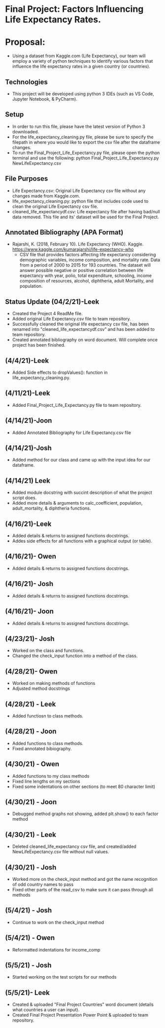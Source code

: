 # Final Project: Factors Influencing Life Expectancy Rates.

# Proposal: 
* Using a dataset from Kaggle.com (Life Expectancy), our team will employ a variety of python techniques to identify various factors that influence the life expectancy rates in a given country (or countries).

## Technologies 
* This project will be developed using python 3 IDEs (such as VS Code, Jupyter Notebook, & PyCharm). 

## Setup 
* In order to run this file, please have the latest version of Python 3 downloaded.
* For the life_expectancy_cleaning.py file, please be sure to specify the filepath in where you would like to export the csv file after the dataframe changes.  
* To run the Final_Project_Life_Expectancy.py file, please open the python terminal and use the following: python Final_Project_Life_Expectancy.py NewLifeExpectancy.csv 

## File Purposes
* Life Expectancy.csv: Original Life Expectancy csv file without any changes made from Kaggle.com. 
* life_expectancy_cleaning.py: python file that includes code used to clean the original Life Expectancy csv file. 
* cleaned_life_expectancydf.csv: Life expectancy file after having bad/null data removed. This file and its' dataset will be used for the Final Project. 

## Annotated Bibliography (APA Format) 
* Rajarshi, K. (2018, February 10). Life Expectancy (WHO). Kaggle. https://www.kaggle.com/kumarajarshi/life-expectancy-who
   * CSV file that provides factors affecting life expectancy considering demographic variables, income composition, and mortality rate. Data from a period of 2000 to 2015 for        193 countries. The dataset will answer possible negative or positive correlation between life expectancy with year, polio, total expenditure, schooling, income composition      of resources, alcohol, diphtheria, adult Mortality, and population.

## Status Update (04/2/21)-Leek 
* Created the Project 4 ReadMe file.
* Added original Life Expectancy.csv file to team repository.
* Successfully cleaned the original life expectancy csv file, has been renamed into "cleaned_life_expectancydf.csv" and has been added to team repository.
* Created annotated bibliography on word document. Will complete once project has been finished.

## (4/4/21)-Leek
* Added Side effects to dropValues(): function in life_expectancy_cleaning.py. 

## (4/11/21)-Leek 
* Added Final_Project_Life_Expectancy.py file to team repository. 

## (4/14/21)-Joon 
* Added Annotated Bibliography for Life Expectancy.csv file 

## (4/14/21)-Josh
* Added method for our class and came up with the input idea for our dataframe.

## (4/14/21) Leek
* Added module docstring with succint description of what the project script does. 
* Added more details & arguments to calc_coefficient, population, adult_mortality, & diphtheria functions. 

## (4/16/21)-Leek
* Added details & returns to assigned functions docstrings.
* Addes side effects for all functions with a graphical output (or table).

## (4/16/21)- Owen
* Added details & returns to assigned functions docstrings.

## (4/16/21)- Josh
* Added details & returns to assigned functions docstrings.

## (4/16/21)- Joon
* Added details & returns to assigned functions docstrings.

## (4/23/21)- Josh
* Worked on the class and functions.
* Changed the check_input function into a method of the class.

## (4/28/21)- Owen
* Worked on making methods of functions
* Adjusted method docstrings

## (4/28/21) - Leek
* Added functiosn to class methods.

## (4/28/21) - Joon
* Added functions to class methods.
* Fixed annotated bibiography.

## (4/30/21) - Owen
* Added functions to my class methods
* Fixed line lengths on my sections
* Fixed some indentations on other sections (to meet 80 character limit)

## (4/30/21) - Joon
* Debugged method graphs not showing, added plt.show() to each factor method

## (4/30/21) - Leek
* Deleted cleaned_life_expectancy csv file, and created/added NewLifeExpectancy.csv file without null values. 

## (4/30/21) - Josh
* Worked more on the check_input method and got the name recognition of odd country names to pass
* Fixed other parts of the read_csv to make sure it can pass through all methods

## (5/4/21) - Josh
* Continue to work on the check_input method

## (5/4/21) - Owen
* Reformatted indentations for income_comp

## (5/5/21) - Josh
* Started working on the test scripts for our methods

## (5/5/21)- Leek
* Created & uploaded "Final Project Countries" word document (details what countries a user can input). 
* Created Final Project Presentation Power Point & uploaded to team repository. 
